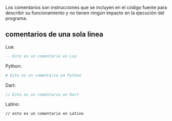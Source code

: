 Los comentarios son instrucciones que se incluyen en el código fuente para describir su funcionamiento y no tienen ningún impacto en la ejecución del programa.

## comentarios de una sola linea

Lua:
```lua
-- Esto es un comentario en Lua 
```

Python:
```python
# Esto es un comentario en Python
```

Dart:
```dart
// Esto es un comentario en Dart
```

Latino:
```latino
// esto es un comentario en Latino